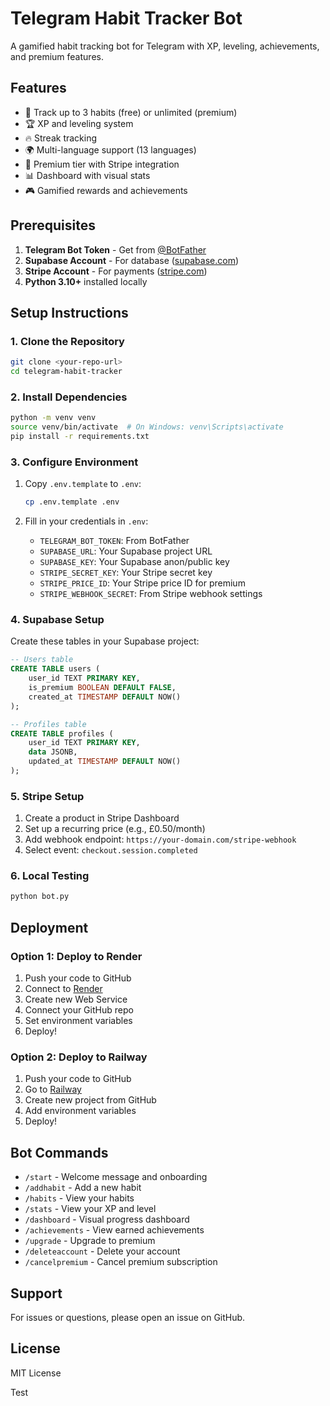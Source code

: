 # Telegram Habit Tracker Bot

A gamified habit tracking bot for Telegram with XP, leveling, achievements, and premium features.

## Features

- 🎯 Track up to 3 habits (free) or unlimited (premium)
- 🏆 XP and leveling system
- 🔥 Streak tracking
- 🌍 Multi-language support (13 languages)
- 💎 Premium tier with Stripe integration
- 📊 Dashboard with visual stats
- 🎮 Gamified rewards and achievements

## Prerequisites

1. **Telegram Bot Token** - Get from [@BotFather](https://t.me/botfather)
2. **Supabase Account** - For database ([supabase.com](https://supabase.com))
3. **Stripe Account** - For payments ([stripe.com](https://stripe.com))
4. **Python 3.10+** installed locally

## Setup Instructions

### 1. Clone the Repository

```bash
git clone <your-repo-url>
cd telegram-habit-tracker
```

### 2. Install Dependencies

```bash
python -m venv venv
source venv/bin/activate  # On Windows: venv\Scripts\activate
pip install -r requirements.txt
```

### 3. Configure Environment

1. Copy `.env.template` to `.env`:
   ```bash
   cp .env.template .env
   ```

2. Fill in your credentials in `.env`:
   - `TELEGRAM_BOT_TOKEN`: From BotFather
   - `SUPABASE_URL`: Your Supabase project URL
   - `SUPABASE_KEY`: Your Supabase anon/public key
   - `STRIPE_SECRET_KEY`: Your Stripe secret key
   - `STRIPE_PRICE_ID`: Your Stripe price ID for premium
   - `STRIPE_WEBHOOK_SECRET`: From Stripe webhook settings

### 4. Supabase Setup

Create these tables in your Supabase project:

```sql
-- Users table
CREATE TABLE users (
    user_id TEXT PRIMARY KEY,
    is_premium BOOLEAN DEFAULT FALSE,
    created_at TIMESTAMP DEFAULT NOW()
);

-- Profiles table
CREATE TABLE profiles (
    user_id TEXT PRIMARY KEY,
    data JSONB,
    updated_at TIMESTAMP DEFAULT NOW()
);
```

### 5. Stripe Setup

1. Create a product in Stripe Dashboard
2. Set up a recurring price (e.g., £0.50/month)
3. Add webhook endpoint: `https://your-domain.com/stripe-webhook`
4. Select event: `checkout.session.completed`

### 6. Local Testing

```bash
python bot.py
```

## Deployment

### Option 1: Deploy to Render

1. Push your code to GitHub
2. Connect to [Render](https://render.com)
3. Create new Web Service
4. Connect your GitHub repo
5. Set environment variables
6. Deploy!

### Option 2: Deploy to Railway

1. Push your code to GitHub
2. Go to [Railway](https://railway.app)
3. Create new project from GitHub
4. Add environment variables
5. Deploy!

## Bot Commands

- `/start` - Welcome message and onboarding
- `/addhabit` - Add a new habit
- `/habits` - View your habits
- `/stats` - View your XP and level
- `/dashboard` - Visual progress dashboard
- `/achievements` - View earned achievements
- `/upgrade` - Upgrade to premium
- `/deleteaccount` - Delete your account
- `/cancelpremium` - Cancel premium subscription

## Support

For issues or questions, please open an issue on GitHub.

## License

MIT License

Test
